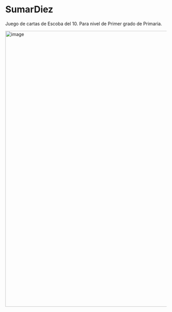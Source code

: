 # SumarDiez
Juego de cartas de Escoba del 10. Para nivel de Primer grado de Primaria.

<img width="658" height="860" alt="image" src="https://github.com/user-attachments/assets/4b87b7ae-101a-4be9-805e-5d01e6def806" />


